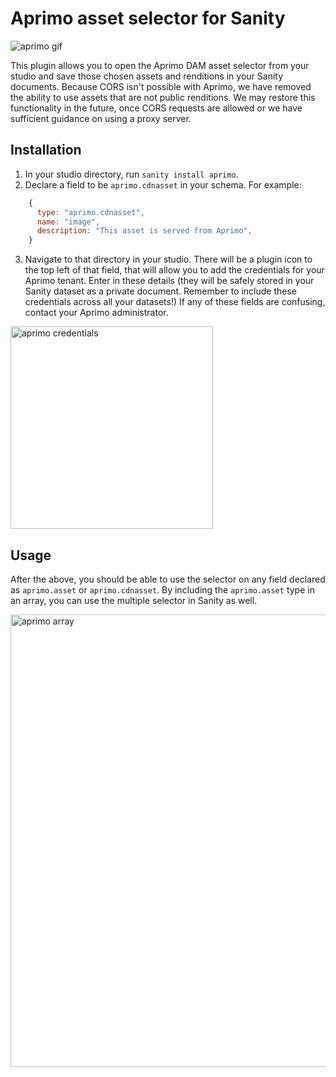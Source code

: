 # Aprimo asset selector for Sanity

![aprimo gif](https://user-images.githubusercontent.com/3969996/136493868-9908e13d-e97e-4275-87e6-7a3ca3019d5b.gif)

This plugin allows you to open the Aprimo DAM asset selector from your studio and save those chosen assets and renditions in your Sanity documents. Because CORS isn't possible with Aprimo, we have removed the ability to use assets that are not public renditions. We may restore this functionality in the future, once CORS requests are allowed or we have sufficient guidance on using a proxy server.

## Installation

1. In your studio directory, run `sanity install aprimo`.
2. Declare a field to be  `aprimo.cdnasset` in your schema. For example:

```javascript
    {
      type: "aprimo.cdnasset",
      name: "image",
      description: "This asset is served from Aprimo",
    }
```
3. Navigate to that directory in your studio. There will be a plugin icon to the top left of that field, that will allow you to add the credentials for your Aprimo tenant. Enter in these details (they will be safely stored in your Sanity dataset as a private document. Remember to include these credentials across all your datasets!) If any of these fields are confusing, contact your Aprimo administrator.

<img width="324" alt="aprimo credentials" src="https://user-images.githubusercontent.com/3969996/136494120-0951c831-96da-4317-8b5f-d8d1f689c775.png">

## Usage

After the above, you should be able to use the selector on any field declared as `aprimo.asset` or `aprimo.cdnasset`. By including the `aprimo.asset` type in an array, you can use the multiple selector in Sanity as well.

<img width="724" alt="aprimo array" src="https://user-images.githubusercontent.com/3969996/136494363-a14973ea-9132-40f8-b365-679e203beb50.png">
